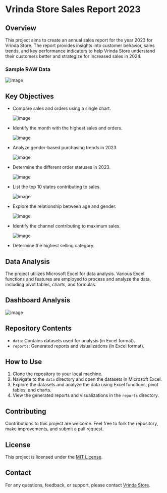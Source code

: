 # Vrinda Store Sales Report 2023

## Overview
This project aims to create an annual sales report for the year 2023 for Vrinda Store. The report provides insights into customer behavior, sales trends, and key performance indicators to help Vrinda Store understand their customers better and strategize for increased sales in 2024.
### Sample RAW Data
![image](https://github.com/Deepanshu-patwa/Vrinda-Store-Data-Analysis---by-Deepanshu-Patwa/assets/164983703/7a2dfb75-6987-4ae8-a277-c604135a3f4c)


## Key Objectives
- Compare sales and orders using a single chart.
  
  ![image](https://github.com/Deepanshu-patwa/Vrinda-Store-Data-Analysis---by-Deepanshu-Patwa/assets/164983703/056ac225-9e7c-4f02-897f-32c7cce72e31)


- Identify the month with the highest sales and orders.

  ![image](https://github.com/Deepanshu-patwa/Vrinda-Store-Data-Analysis---by-Deepanshu-Patwa/assets/164983703/3d5cd2fd-7b7e-48b1-a797-bde959f80c01)

- Analyze gender-based purchasing trends in 2023.

  ![image](https://github.com/Deepanshu-patwa/Vrinda-Store-Data-Analysis---by-Deepanshu-Patwa/assets/164983703/a9c6e347-372e-4c44-b598-73ea714c9dbc)

- Determine the different order statuses in 2023.

  ![image](https://github.com/Deepanshu-patwa/Vrinda-Store-Data-Analysis---by-Deepanshu-Patwa/assets/164983703/f0e927b4-1590-43fc-a833-6af16fe7cea0)

- List the top 10 states contributing to sales.

  ![image](https://github.com/Deepanshu-patwa/Vrinda-Store-Data-Analysis---by-Deepanshu-Patwa/assets/164983703/0ff8a371-8f53-41a4-8ff3-ee588d9448f3)

- Explore the relationship between age and gender.

  ![image](https://github.com/Deepanshu-patwa/Vrinda-Store-Data-Analysis---by-Deepanshu-Patwa/assets/164983703/41459ca2-a3c6-4364-af17-77307a48d4d8)

- Identify the channel contributing to maximum sales.

  ![image](https://github.com/Deepanshu-patwa/Vrinda-Store-Data-Analysis---by-Deepanshu-Patwa/assets/164983703/529075d9-76bc-400d-9f3d-0dbbd16f7b62)

- Determine the highest selling category.

## Data Analysis
The project utilizes Microsoft Excel for data analysis. Various Excel functions and features are employed to process and analyze the data, including pivot tables, charts, and formulas.

## Dashboard Analysis

![image](https://github.com/Deepanshu-patwa/Vrinda-Store-Data-Analysis---by-Deepanshu-Patwa/assets/164983703/e614881c-62ad-4cc0-9123-8036069100a4)

## Repository Contents
- `data`: Contains datasets used for analysis (in Excel format).
- `reports`: Generated reports and visualizations (in Excel format).

## How to Use
1. Clone the repository to your local machine.
2. Navigate to the `data` directory and open the datasets in Microsoft Excel.
3. Explore the datasets and analyze the data using Excel functions, pivot tables, and charts.
4. View the generated reports and visualizations in the `reports` directory.

## Contributing
Contributions to this project are welcome. Feel free to fork the repository, make improvements, and submit a pull request.

## License
This project is licensed under the [MIT License](LICENSE).

## Contact
For any questions, feedback, or support, please contact [Vrinda Store](mailto:vrinda@store.com).

